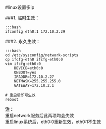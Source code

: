 #linux设置多ip

###1. 临时生效：

    :::bash
    ifconfig eth0:1 172.10.2.29

###2. 永久生效：

    :::bash
    cd /etc/sysconfig/network-scripts
    cp ifcfg-eth0 ifcfg-eth0:0
    vim ifcfg-eth0:0
        DEVICE=eth0:0
        ONBOOT=yes
        IPADDR=172.10.2.27
        NETMASK=255.255.255.0
        GATEWAY=172.10.2.1

    # 重启后即可生效
    reboot

**注：**  
重启network服务后此两项均会失效  
重启linux系统后，eth0:0重新生效，eth0:1不生效
